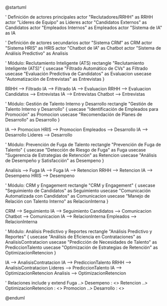 @startuml

' Definición de actores principales
actor "Reclutadores/RRHH" as RRHH
actor "Líderes de Equipo" as Lideres
actor "Candidatos Externos" as Candidatos
actor "Empleados Internos" as Empleados
actor "Sistema de IA" as IA

' Definición de actores secundarios
actor "Sistema CRM" as CRM
actor "Sistema HRIS" as HRIS
actor "Chatbot de IA" as Chatbot
actor "Sistema de Análisis Predictivo" as Analisis

' Módulo: Reclutamiento Inteligente (ATS)
rectangle "Reclutamiento Inteligente (ATS)" {
  usecase "Filtrado Automático de CVs" as Filtrado
  usecase "Evaluación Predictiva de Candidatos" as Evaluacion
  usecase "Automatización de Entrevistas" as Entrevistas
}

RRHH --> Filtrado
IA --> Filtrado
IA --> Evaluacion
RRHH --> Evaluacion
Candidatos --> Entrevistas
IA --> Entrevistas
Chatbot --> Entrevistas

' Módulo: Gestión de Talento Interno y Desarrollo
rectangle "Gestión de Talento Interno y Desarrollo" {
  usecase "Identificación de Empleados para Promoción" as Promocion
  usecase "Recomendación de Planes de Desarrollo" as Desarrollo
}

IA --> Promocion
HRIS --> Promocion
Empleados --> Desarrollo
IA --> Desarrollo
Lideres --> Desarrollo

' Módulo: Prevención de Fuga de Talento
rectangle "Prevención de Fuga de Talento" {
  usecase "Detección de Riesgo de Fuga" as Fuga
  usecase "Sugerencia de Estrategias de Retención" as Retencion
  usecase "Análisis de Desempeño y Satisfacción" as Desempeno
}

Analisis --> Fuga
IA --> Fuga
IA --> Retencion
RRHH --> Retencion
IA --> Desempeno
HRIS --> Desempeno

' Módulo: CRM y Engagement
rectangle "CRM y Engagement" {
  usecase "Seguimiento de Candidatos" as Seguimiento
  usecase "Comunicación Automatizada con Candidatos" as Comunicacion
  usecase "Manejo de Relación con Talento Interno" as RelacionInterna
}

CRM --> Seguimiento
IA --> Seguimiento
Candidatos --> Comunicacion
Chatbot --> Comunicacion
IA --> RelacionInterna
Empleados --> RelacionInterna

' Módulo: Análisis Predictivo y Reportes
rectangle "Análisis Predictivo y Reportes" {
  usecase "Análisis de Eficiencia en Contrataciones" as AnalisisContratacion
  usecase "Predicción de Necesidades de Talento" as PrediccionTalento
  usecase "Optimización de Estrategias de Retención" as OptimizacionRetencion
}

IA --> AnalisisContratacion
IA --> PrediccionTalento
RRHH --> AnalisisContratacion
Lideres --> PrediccionTalento
IA --> OptimizacionRetencion
Analisis --> OptimizacionRetencion

' Relaciones include y extend
Fuga ..> Desempeno : <<include>>
Retencion ..> OptimizacionRetencion : <<include>>
Promocion ..> Desarrollo : <<extend>>

@enduml
